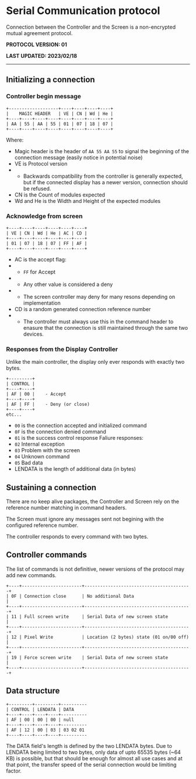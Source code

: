 # Serial Communication protocol

Connection between the Controller and the Screen is a non-encrypted mutual agreement protocol.

**PROTOCOL VERSION: 01**

**LAST UPDATED: 2023/02/18**

----

## Initializing a connection
### Controller begin message
```
+-------------------+----+----+----+----+
|    MAGIC HEADER   | VE | CN | Wd | He |
+----+----+----+----+----+----+----+----+
| AA | 55 | AA | 55 | 01 | 07 | 18 | 07 |
+----+----+----+----+----+----+----+----+
```

Where:
- Magic header is the header of `AA 55 AA 55` to signal the beginning of the connection message (easily notice in potential noise)
- VE is Protocol version
- - Backwards compatibility from the controller is generally expected, but if the connected display has a newer version, connection should be refused.
- CN is the Count of modules expected
- Wd and He is the Width and Height of the expected modules

### Acknowledge from screen
```
+----+----+----+----+----+----+
| VE | CN | Wd | He | AC | CD |
+----+----+----+----+----+----+
| 01 | 07 | 18 | 07 | FF | AF |
+----+----+----+----+----+----+
```
- AC is the accept flag: 
- - `FF` for Accept
- - Any other value is considered a deny 
- - The screen controller may deny for many resons depending on implementation
- CD is a random generated connection reference number
- - The controller must always use this in the command header to enasure that the connection is still maintained through the same two devices.

### Responses from the Display Controller
Unlike the main controller, the display only ever responds with exactly two bytes.
```
+---------+
| CONTROL |
+----+----+
| AF | 00 |    - Accept
+----+----+
| AF | FF |    - Deny (or close)
+----+----+
etc...
```
- `00` is the connection accepted and initialized command
- `0F` is the connection denied command
- `01` is the success control response
Faliure responses:
- `02` Internal exception
- `03` Problem with the screen
- `04` Unknown command
- `05` Bad data
- LENDATA is the length of additional data (in bytes)

## Sustaining a connection

There are no keep alive packages, the Controller and Screen rely on the reference number matching in command headers.

The Screen must ignore any messages sent not begining with the configured reference number.

The controller responds to every command with two bytes.

## Controller commands

The list of commands is not definitive, newer versions of the protocol may add new commands.
```
+----+-----------------------+-----------------------------------------+
| 0F | Connection close      | No additional Data                      |
+----+-----------------------+-----------------------------------------+
| 11 | Full screen write     | Serial Data of new screen state         |
+----+-----------------------+-----------------------------------------+
| 12 | Pixel Write           | Location (2 bytes) state (01 on/00 off) |
+----+-----------------------+-----------------------------------------+
| 19 | Force screen write    | Serial Data of new screen state         |
+----+-----------------------+-----------------------------------------+
```

## Data structure
```
+---------+---------+----------
| CONTROL | LENDATA | DATA
+----+----+----+----+----------
| AF | 00 | 00 | 00 | null
+----+----+----+----+----------
| AF | 12 | 00 | 03 | 03 02 01 
+----+----+----+----+----------
```
The DATA field's length is defined by the two LENDATA bytes. Due to LENDATA being limited to two bytes, only data of upto 65535 bytes (~64 KB) is possible, but that should be enough for almost all use cases and at that point, the transfer speed of the serial connection would be limiting factor.